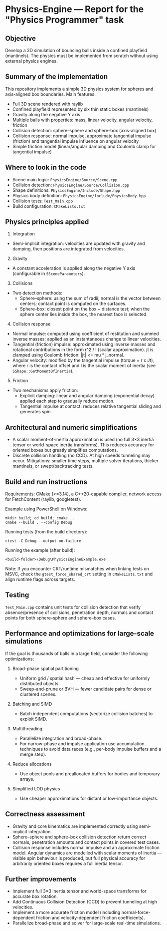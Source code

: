 Physics-Engine — Report for the "Physics Programmer" task
=========================================================

Objective
---------
Develop a 3D simulation of bouncing balls inside a confined playfield (mantinels). The physics must be implemented from scratch without using external physics engines.

Summary of the implementation
-----------------------------
This repository implements a simple 3D physics system for spheres and axis-aligned box boundaries. Main features:

- Full 3D scene rendered with raylib
- Confined playfield represented by six thin static boxes (mantinels)
- Gravity along the negative Y axis
- Multiple balls with properties: mass, linear velocity, angular velocity, friction
- Collision detection: sphere–sphere and sphere–box (axis-aligned box)
- Collision response: normal impulse, approximate tangential impulse (friction) and tangential impulse influence on angular velocity
- Simple friction model (linear/angular damping and Coulomb clamp for tangential impulse)

Where to look in the code
-------------------------
- Scene main logic: `PhysicsEngine/Source/Scene.cpp`
- Collision detection: `PhysicsEngine/Source/Collision.cpp`
- Shape definitions: `PhysicsEngine/Include/Shape.hpp`
- Physics body definition: `PhysicsEngine/Include/PhysicsBody.hpp`
- Collision tests: `Test_Main.cpp`
- Build configuration: `CMakeLists.txt`

Physics principles applied
--------------------------
1) Integration
- Semi-implicit integration: velocities are updated with gravity and damping, then positions are integrated from velocities.

2) Gravity
- A constant acceleration is applied along the negative Y axis (configurable in `SSceneParameters`).

3) Collisions
- Two detection methods:
	- Sphere–sphere: using the sum of radii; normal is the vector between centers; contact point is computed on the surfaces.
	- Sphere–box: closest point on the box + distance test; when the sphere center lies inside the box, the nearest face is selected.

4) Collision response
- Normal impulse: computed using coefficient of restitution and summed inverse masses; applied as an instantaneous change to linear velocities.
- Tangential (friction) impulse: approximated using inverse masses and rotational contributions in the form r^2 / I (scalar approximation). jt is clamped using Coulomb friction: |jt| <= mu * j_normal.
- Angular velocity: modified by the tangential impulse (torque = r x Jt), where r is the contact offset and I is the scalar moment of inertia (see `SShape::GetMomentOfInertia`).

5) Friction
- Two mechanisms apply friction:
	- Explicit damping: linear and angular damping (exponential decay) applied each step to gradually reduce motion.
	- Tangential impulse at contact: reduces relative tangential sliding and generates spin.

Architectural and numeric simplifications
----------------------------------------
- A scalar moment-of-inertia approximation is used (no full 3×3 inertia tensor or world-space inertia transforms). This reduces accuracy for oriented boxes but greatly simplifies computations.
- Discrete collision handling (no CCD). At high speeds tunneling may occur. Mitigations: smaller time steps, multiple solver iterations, thicker mantinels, or swept/backtracking tests.

Build and run instructions
--------------------------
Requirements: CMake (>=3.14), a C++20-capable compiler, network access for FetchContent (raylib, googletest).

Example using PowerShell on Windows:

    mkdir build; cd build; cmake ..
    cmake --build . --config Debug

Running tests (from the build directory):

    ctest -C Debug --output-on-failure

Running the example (after build):

    <build-folder>\Debug\PhysicsEngineExample.exe

Note: If you encounter CRT/runtime mismatches when linking tests on MSVC, check the `gtest_force_shared_crt` setting in `CMakeLists.txt` and align runtime flags across targets.

Testing
-------
`Test_Main.cpp` contains unit tests for collision detection that verify absence/presence of collisions, penetration depth, normals and contact points for both sphere–sphere and sphere–box cases.

Performance and optimizations for large-scale simulations
--------------------------------------------------------
If the goal is thousands of balls in a large field, consider the following optimizations:

1) Broad-phase spatial partitioning
   - Uniform grid / spatial hash — cheap and effective for uniformly distributed objects.
   - Sweep-and-prune or BVH — fewer candidate pairs for dense or clustered scenes.

2) Batching and SIMD
   - Batch independent computations (vectorize collision batches) to exploit SIMD.

3) Multithreading
   - Parallelize integration and broad-phase.
   - For narrow-phase and impulse application use accumulation techniques to avoid data races (e.g., per-body impulse buffers and a merge step).

4) Reduce allocations
   - Use object pools and preallocated buffers for bodies and temporary arrays.

5) Simplified LOD physics
   - Use cheaper approximations for distant or low-importance objects.

Correctness assessment
----------------------
- Gravity and core kinematics are implemented correctly using semi-implicit integration.
- Sphere–sphere and sphere–box collision detection return correct normals, penetration amounts and contact points in covered test cases.
- Collision response includes normal impulse and an approximate friction model. Angular dynamics are modelled with scalar moments of inertia — visible spin behaviour is produced, but full physical accuracy for arbitrarily oriented boxes requires a full inertia tensor.

Further improvements
--------------------
- Implement full 3×3 inertia tensor and world-space transforms for accurate box rotation.
- Add Continuous Collision Detection (CCD) to prevent tunneling at high velocities.
- Implement a more accurate friction model (including normal-force-dependent friction and velocity-dependent friction coefficients).
- Parallelize broad-phase and solver for large-scale real-time simulations.